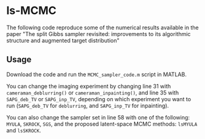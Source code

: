 # ls-MCMC
The following code reproduce some of the numerical results available in the paper "The split Gibbs sampler revisited: improvements to its algorithmic structure and augmented target distribution"

## Usage
Download the code and run the `MCMC_sampler_code.m` script in MATLAB.

You can change the imaging experiment by changing line 31 with `cameraman_deblurring()` or `cameraman_inpainting()`, and line 35 with `SAPG_deb_TV` or `SAPG_inp_TV`, depending on which experiment you want to run (`SAPG_deb_TV` for `deblurring`, and `SAPG_inp_TV` for inpainting).

You can also change the sampler set in line 58 with one of the following: `MYULA`, `SKROCK`, `SGS`, and the proposed latent-space MCMC methods: `lsMYULA` and `lsSKROCK`.